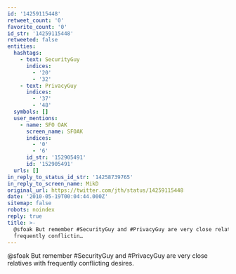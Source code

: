 ```yaml
---
id: '14259115448'
retweet_count: '0'
favorite_count: '0'
id_str: '14259115448'
retweeted: false
entities:
  hashtags:
    - text: SecurityGuy
      indices:
        - '20'
        - '32'
    - text: PrivacyGuy
      indices:
        - '37'
        - '48'
  symbols: []
  user_mentions:
    - name: SFO OAK
      screen_name: SFOAK
      indices:
        - '0'
        - '6'
      id_str: '152905491'
      id: '152905491'
  urls: []
in_reply_to_status_id_str: '14258739765'
in_reply_to_screen_name: MikD
original_url: https://twitter.com/jth/status/14259115448
date: '2010-05-19T00:04:44.000Z'
sitemap: false
robots: noindex
reply: true
title: >-
  @sfoak But remember #SecurityGuy and #PrivacyGuy are very close relatives with
  frequently conflictin…
---
```


@sfoak But remember #SecurityGuy and #PrivacyGuy are very close relatives with frequently conflicting desires.